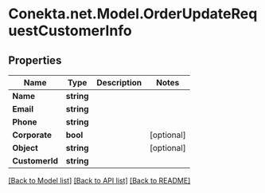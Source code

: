 # Conekta.net.Model.OrderUpdateRequestCustomerInfo

## Properties

Name | Type | Description | Notes
------------ | ------------- | ------------- | -------------
**Name** | **string** |  | 
**Email** | **string** |  | 
**Phone** | **string** |  | 
**Corporate** | **bool** |  | [optional] 
**Object** | **string** |  | [optional] 
**CustomerId** | **string** |  | 

[[Back to Model list]](../README.md#documentation-for-models) [[Back to API list]](../README.md#documentation-for-api-endpoints) [[Back to README]](../README.md)

